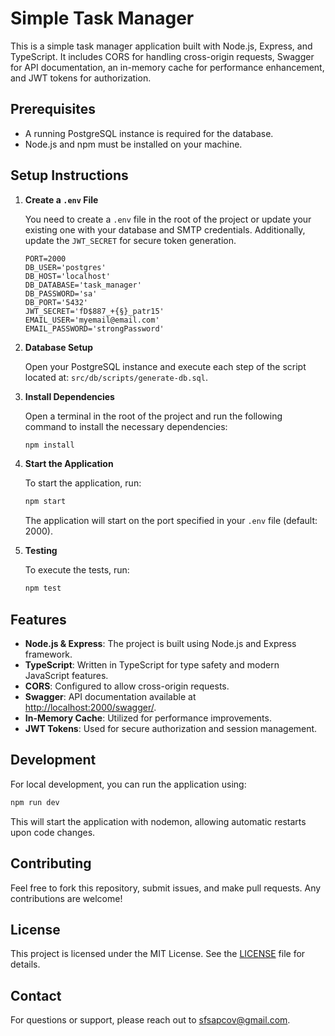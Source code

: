 
# Simple Task Manager

This is a simple task manager application built with Node.js, Express, and TypeScript. It includes CORS for handling cross-origin requests, Swagger for API documentation, an in-memory cache for performance enhancement, and JWT tokens for authorization.

## Prerequisites

- A running PostgreSQL instance is required for the database.
- Node.js and npm must be installed on your machine.

## Setup Instructions

1. **Create a `.env` File**

   You need to create a `.env` file in the root of the project or update your existing one with your database and SMTP credentials. Additionally, update the `JWT_SECRET` for secure token generation.

   ```plaintext
   PORT=2000
   DB_USER='postgres'
   DB_HOST='localhost'
   DB_DATABASE='task_manager'
   DB_PASSWORD='sa'
   DB_PORT='5432'
   JWT_SECRET='fD$887_+{§}_patr15'
   EMAIL_USER='myemail@email.com'
   EMAIL_PASSWORD='strongPassword'
   ```

2. **Database Setup**

   Open your PostgreSQL instance and execute each step of the script located at: `src/db/scripts/generate-db.sql`.

3. **Install Dependencies**

   Open a terminal in the root of the project and run the following command to install the necessary dependencies:

   ```bash
   npm install
   ```

4. **Start the Application**

   To start the application, run:

   ```bash
   npm start
   ```

   The application will start on the port specified in your `.env` file (default: 2000).

5. **Testing**

   To execute the tests, run:

   ```bash
   npm test
   ```

## Features

- **Node.js & Express**: The project is built using Node.js and Express framework.
- **TypeScript**: Written in TypeScript for type safety and modern JavaScript features.
- **CORS**: Configured to allow cross-origin requests.
- **Swagger**: API documentation available at [http://localhost:2000/swagger/](http://localhost:2000/swagger/).
- **In-Memory Cache**: Utilized for performance improvements.
- **JWT Tokens**: Used for secure authorization and session management.

## Development

For local development, you can run the application using:

```bash
npm run dev
```

This will start the application with nodemon, allowing automatic restarts upon code changes.

## Contributing

Feel free to fork this repository, submit issues, and make pull requests. Any contributions are welcome!

## License

This project is licensed under the MIT License. See the [LICENSE](LICENSE) file for details.

## Contact

For questions or support, please reach out to [sfsapcov@gmail.com](mailto:myemail@email.com).
